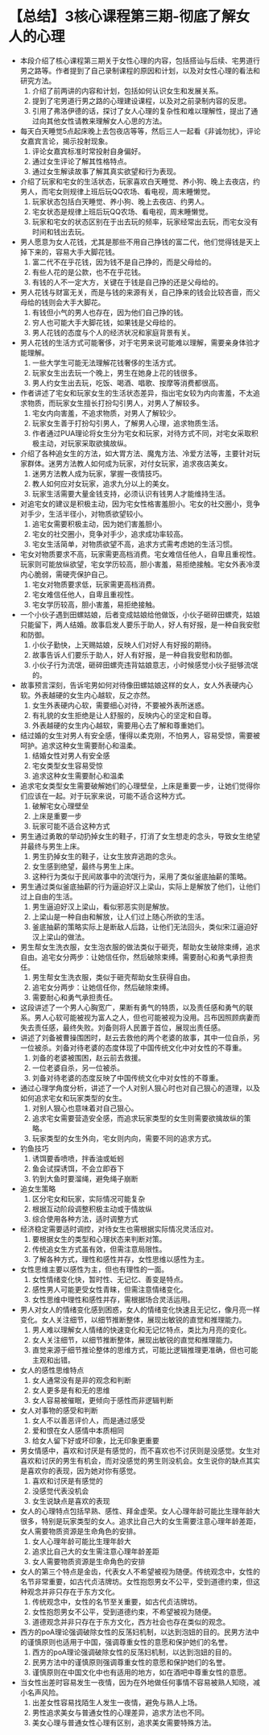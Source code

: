 # 【总结】3核心课程第三期-彻底了解女人的心理

-   本段介绍了核心课程第三期关于女性心理的内容，包括搭讪与后续、宅男道行男之路等。作者提到了自己录制课程的原因和计划，以及对女性心理的看法和研究方法。
    1.  介绍了前两讲的内容和计划，包括如何认识女生和发展关系。
    2.  提到了宅男道行男之路的心理建设课程，以及对之前录制内容的反思。
    3.  引用了弗洛伊德的话，探讨了女人心理的复杂性和难以理解性，提出了通过向其他女性请教来理解女人心思的方法。
-   每天白天睡觉5点起床晚上去包夜店等等，然后三人一起看《非诚勿扰》，评论女嘉宾言论，揭示投射现象。
    1.  评论女嘉宾标准时常投射自身偏好。
    2.  通过女生评论了解其性格特点。
    3.  通过女生解读故事了解其真实欲望和行为表现。
-   介绍了玩家和宅女的生活状态，玩家喜欢白天睡觉、养小狗、晚上去夜店，约男人，而宅女则规律上班后玩QQ农场、看电视，周末睡懒觉。
    1.  玩家状态包括白天睡觉、养小狗、晚上去夜店、约男人。
    2.  宅女状态是规律上班后玩QQ农场、看电视，周末睡懒觉。
    3.  玩家和宅女的状态区别在于出去玩的频率，玩家经常出去玩，而宅女没有时间和钱出去玩。
-   男人愿意为女人花钱，尤其是那些不用自己挣钱的富二代，他们觉得钱是天上掉下来的，容易大手大脚花钱。
    1.  富二代不在乎花钱，因为钱不是自己挣的，而是父母给的。
    2.  有些人花的是公款，也不在乎花钱。
    3.  有钱的人不一定大方，关键在于钱是自己挣的还是父母给的。
-   男人花钱与财富无关，而是与钱的来源有关，自己挣来的钱会比较吝啬，而父母给的钱则会大手大脚花。
    1.  有钱但小气的男人也存在，因为他们自己挣的钱。
    2.  穷人也可能大手大脚花钱，如果钱是父母给的。
    3.  男人花钱的态度与个人的经济状况和家庭背景有关。
-   男人花钱的生活方式可能奢侈，对于宅男来说可能难以理解，需要亲身体验才能理解。
    1.  一些大学生可能无法理解花钱奢侈的生活方式。
    2.  玩家女生出去玩一个晚上，男生在她身上花的钱很多。
    3.  男人约女生出去玩，吃饭、喝酒、唱歌、按摩等消费都很高。
-   作者讲述了宅女和玩家女生的生活状态差异，指出宅女较为内向害羞，不太追求物质，而玩家女生擅长打扮勾引男人，对男人了解较多。
    1.  宅女内向害羞，不追求物质，对男人了解较少。
    2.  玩家女生善于打扮勾引男人，了解男人心理，追求物质生活。
    3.  作者通过PUA理论将女生分为宅女和玩家，对待方式不同，对宅女采取积极主动，对玩家采取欲擒故纵。
-   介绍了各种追女生的方法，如大胃方法、魔鬼方法、冷爱方法等，主要针对玩家群体。迷男方法教人如何成为玩家，对付女玩家，追求夜店美女。
    1.  迷男方法教人成为玩家，掌握一夜情技巧。
    2.  教人如何应对女玩家，追求九分以上的美女。
    3.  玩家生活需要大量金钱支持，必须认识有钱男人才能维持生活。
-   对追宅女的建议是积极主动，因为宅女性格害羞胆小。宅女的社交圈小，竞争对手少，生活半径小，对物质欲望较小。
    1.  追宅女需要积极主动，因为她们害羞胆小。
    2.  宅女的社交圈小，竞争对手少，追求成功率较高。
    3.  宅女生活简单，对物质欲望不高，追求方式需考虑她的生活习惯。
-   宅女对物质要求不高，玩家需更高档消费。宅女难信任他人，自卑且重视性。玩家则可能放纵欲望，宅女学历较高，胆小害羞，易拒绝接触。宅女外表冷漠内心脆弱，需硬壳保护自己。
    1.  宅女对物质要求低，玩家需更高档消费。
    2.  宅女难信任他人，自卑且重视性。
    3.  宅女学历较高，胆小害羞，易拒绝接触。
-   一个小伙子遇到田螺姑娘，后者变成姑娘给他做饭，小伙子砸碎田螺壳，姑娘只能留下，两人结婚。故事启发人要乐于助人，好人有好报，是一种自我安慰和防御。
    1.  小伙子勤快，上天赐姑娘，反映人们对好人有好报的期待。
    2.  故事告诉人们要乐于助人，好人有好报，是一种自我安慰和防御。
    3.  小伙子行为流氓，砸碎田螺壳违背姑娘意志，小时候感觉小伙子挺够流氓的。
-   故事预言深刻，告诉宅男如何对待像田螺姑娘这样的女人，女人外表硬内心软。外表越硬的女生内心越软，反之亦然。
    1.  女生外表硬内心软，需要细心对待，不要被外表所迷惑。
    2.  有礼貌的女生拒绝是让人舒服的，反映内心的坚定和自尊。
    3.  外表越硬的女生内心越软，需要用心去了解和尊重她们。
-   结过婚的女生对男人有安全感，懂得以柔克刚，不怕男人，容易受惊，需要被呵护。追求这种女生需要耐心和温柔。
    1.  结婚女性对男人有安全感
    2.  宅女类型女生容易受惊
    3.  追求这种女生需要耐心和温柔
-   追求宅女类型女生需要破解她们的心理壁垒，上床是重要一步，让她们觉得你们应该在一起。对于玩家来说，可能不适合这种方式。
    1.  破解宅女心理壁垒
    2.  上床是重要一步
    3.  玩家可能不适合这种方式
-   男生通过勇敢的举动扔掉女生的鞋子，打消了女生想走的念头，导致女生绝望并最终与男生上床。
    1.  男生扔掉女生的鞋子，让女生放弃逃跑的念头。
    2.  女生感到绝望，最终与男生上床。
    3.  这种行为类似于民间故事中的流氓行为，采用了类似釜底抽薪的策略。
-   男生通过类似釜底抽薪的行为逼迫好汉上梁山，实际上是解放了他们，让他们过上自由的生活。
    1.  男生逼迫好汉上梁山，看似邪恶实则是解放。
    2.  上梁山是一种自由和解放，让人们过上随心所欲的生活。
    3.  釜底抽薪的策略实际上是断敌人后路，让他们无法回头，类似宋江逼迫好汉上梁山的做法。
-   男生帮女生洗衣服，女生泡衣服的做法类似于砸壳，帮助女生破除束缚，追求自由。追宅女分两步：让她信任你，然后破除束缚。需要耐心和勇气承担责任。
    1.  男生帮女生洗衣服，类似于砸壳帮助女生获得自由。
    2.  追宅女分两步：让她信任你，然后破除束缚。
    3.  需要耐心和勇气承担责任。
-   这段讲述了一个男人心胸宽广，果断有勇气的特质，以及责任感和勇气的联系。男人心软可能被视为富人之人，但也可能被视为没用。吕布因照顾病妻而失去责任感，最终失败。刘备则将人民置于首位，展现出责任感。
-   讲述了刘备被曹操围困时，赵云去救他的两个老婆的故事，其中一位自杀，另一位被杀。刘备对待老婆的态度体现了中国传统文化中对女性的不尊重。
    1.  刘备的老婆被围困，赵云前去救援。
    2.  一位老婆自杀，另一位被杀。
    3.  刘备对待老婆的态度反映了中国传统文化中对女性的不尊重。
-   通过心理学角度分析，讲述了一个人对别人狠心时也对自己狠心的道理，以及如何追求宅女和玩家类型的女生。
    1.  对别人狠心也意味着对自己狠心。
    2.  追求宅女需要营造安全感，而追求玩家类型的女生则需要欲擒故纵的策略。
    3.  玩家类型的女生外向，宅女则内向，需要不同的追求方式。
-   钓鱼技巧
    1.  诱饵要香喷喷，拌香油或蚯蚓
    2.  鱼会试探诱饵，不会立即吞下
    3.  钓到大鱼时要溜绳，避免绳子崩断
-   追女生策略
    1.  区分宅女和玩家，实际情况可能复杂
    2.  根据互动阶段调整积极主动或于情故纵
    3.  综合使用各种方法，适时调整方式
-   经济稳定需要适时调控，对待女生也需根据实际情况灵活应对。
    1.  要根据女生的类型和心理状态来判断对策。
    2.  传统追女生方式虽有效，但需注意局限性。
    3.  了解各种方式，理性和感性并存，女性思维以感性为主。
-   女性思维主要以感性为主，但也有理性的一面。
    1.  女性情绪变化快，暂时性、无记忆、善变是特点。
    2.  感性男人可能更受女性青睐，但需注意情绪变化。
    3.  女性思维中理性和感性并存，需根据场合灵活运用。
-   男人对女人的情绪变化感到困惑，女人的情绪变化快速且无记忆，像月亮一样变化。女人关注细节，以细节推断整体，展现出敏锐的直觉和推理能力。
    1.  男人难以理解女人情绪的快速变化和无记忆特点，类比为月亮的变化。
    2.  女人关注细节，以细节推断整体，展现出敏锐的直觉和推理能力。
    3.  直觉来源于细节推论整体的思维方式，可能比逻辑推理更准确，但也可能主观和出错。
-   女人的感性思维特点
    1.  女人通常没有是非的观念和判断
    2.  女人更多是有和无的思维
    3.  女人容易被催眠，更倾向于感性而非逻辑判断
-   女人对事物的感受和判断
    1.  女人不以善恶评价人，而是通过感受
    2.  爱和恨在女人感情中本质相同
    3.  给女人留下好或坏印象，比无印象更重要
-   男女情感中，喜欢和讨厌是有感觉的，而不喜欢也不讨厌则是没感觉。女生对喜欢和讨厌的男生有机会，而对没感觉的男生则没机会。女生说你的缺点其实是喜欢你的表现，因为她对你有感觉。
    1.  喜欢和讨厌是有感觉的
    2.  没感觉代表没机会
    3.  女生说缺点是喜欢的表现
-   女人的心理特点包括早熟、感性、拜金虚荣。女人心理年龄可能比生理年龄大很多，特别是玩家类型的女人。追求比自己大的女生需要注意心理年龄差距，女人需要物质资源是生命角色的安排。
    1.  女人心理年龄可能比生理年龄大
    2.  追求比自己大的女生需注意心理年龄差距
    3.  女人需要物质资源是生命角色的安排
-   女人的第三个特点是金齿，代表女人不希望被视为随便。传统观念中，女性的名节非常重要，如古代贞洁牌坊。女性抱怨男女不公平，受到道德约束，但这种观念并非只存在于东方文化。
    1.  传统观念中，女性的名节至关重要，如古代贞洁牌坊。
    2.  女性抱怨男女不公平，受到道德约束，不希望被视为随便。
    3.  道德观念并非只存在于东方文化，西方社会也存在类似的观念。
-   西方的poA理论强调破除女性的反荡妇机制，以达到泡妞的目的。民男方法中的谨慎原则也适用于中国，强调尊重女性的意愿和保护她们的名誉。
    1.  西方的poA理论强调破除女性的反荡妇机制，以达到泡妞的目的。
    2.  民男方法中的谨慎原则强调尊重女性的意愿和保护她们的名誉。
    3.  谨慎原则在中国文化中也有适用的地方，如在酒吧中尊重女性的意愿。
-   当女性出差时容易发生一夜情，因为在外地做任何事情不容易被熟人知晓，减小名声风险。
    1.  出差女性容易找陌生人发生一夜情，避免与熟人上场。
    2.  男性追求美女与普通女性的心理差异，追求方法也不同。
    3.  美女心理与普通女性心理有区别，追求美女需要特殊方法。